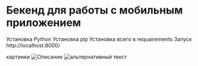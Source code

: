 <h1>Бекенд для работы с мобильным приложением</h1>


Установка Python
Установка pip
Установка всего в requairements
Запуск http://localhost:8000/




картинки ![Описание](ссылка)           <img src="путь к файлу" alt="альтернативный текст">

